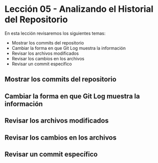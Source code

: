 # Lección 05 - Analizando el Historial del Repositorio

En esta lección revisaremos los siguientes temas:

 - Mostrar los commits del repositorio
 - Cambiar la forma en que Git Log muestra la información
 - Revisar los archivos modificados
 - Revisar los cambios en los archivos
 - Revisar un commit específico

## Mostrar los commits del repositorio


## Cambiar la forma en que Git Log muestra la información


## Revisar los archivos modificados


## Revisar los cambios en los archivos


## Revisar un commit específico
<!--stackedit_data:
eyJoaXN0b3J5IjpbMTAyNzM4NzYzOV19
-->